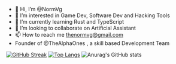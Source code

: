 - 👋 Hi, I’m @NormVg
- 👀 I’m interested in Game Dev, Software Dev and Hacking Tools
- 🌱 I’m currently learning Rust and TypeScript  
- 💞️ I’m looking to collaborate on Artificial Assistant 
- 📫 How to reach me thenormvg@gmail.com
- Founder of @TheAlphaOnes , a skill based Development Team 



[![GitHub Streak](https://streak-stats.demolab.com?user=NormVg&theme=dracula&hide_border=true)](https://git.io/streak-stats)
[![Top Langs](https://github-readme-stats.vercel.app/api/top-langs/?username=NormVg&theme=dracula)](https://github.com/anuraghazra/github-readme-stats)
![Anurag's GitHub stats](https://github-readme-stats.vercel.app/api?username=NormVg&show_icons=true&theme=dracula)
<!---
NormVg/NormVg is a ✨ special ✨ repository because its `README.md` (this file) appears on your GitHub profile.
You can click the Preview link to take a look at your changes.
--->
